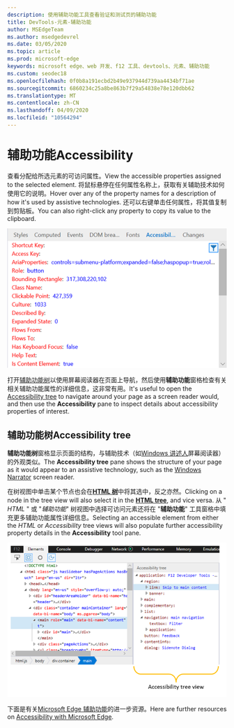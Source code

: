 ```yaml
---
description: 使用辅助功能工具查看验证和测试页的辅助功能
title: DevTools-元素-辅助功能
author: MSEdgeTeam
ms.author: msedgedevrel
ms.date: 03/05/2020
ms.topic: article
ms.prod: microsoft-edge
keywords: microsoft edge、web 开发、f12 工具、devtools、元素、辅助功能
ms.custom: seodec18
ms.openlocfilehash: 0f0b8a191ecbd2b49e937944d739aa4434bf71ae
ms.sourcegitcommit: 6860234c25a8be863b7f29a54838e78e120dbb62
ms.translationtype: MT
ms.contentlocale: zh-CN
ms.lasthandoff: 04/09/2020
ms.locfileid: "10564294"
---
```

# <span data-ttu-id="162f8-104">辅助功能</span><span class="sxs-lookup"><span data-stu-id="162f8-104">Accessibility</span></span>
<span data-ttu-id="162f8-105">查看分配给所选元素的可访问属性。</span><span class="sxs-lookup"><span data-stu-id="162f8-105">View the accessible properties assigned to the selected element.</span></span> <span data-ttu-id="162f8-106">将鼠标悬停在任何属性名称上，获取有关辅助技术如何使用它的说明。</span><span class="sxs-lookup"><span data-stu-id="162f8-106">Hover over any of the property names for a description of how it's used by assistive technologies.</span></span> <span data-ttu-id="162f8-107">还可以右键单击任何属性，将其值复制到剪贴板。</span><span class="sxs-lookup"><span data-stu-id="162f8-107">You can also right-click any property to copy its value to the clipboard.</span></span>

![辅助功能窗格](../media/elements_accessibility.png)

<span data-ttu-id="162f8-109">打开[辅助功能树](#accessibility-tree)以使用屏幕阅读器在页面上导航，然后使用**辅助功能**窗格检查有关相关辅助功能属性的详细信息，这非常有用。</span><span class="sxs-lookup"><span data-stu-id="162f8-109">It's useful to open the [Accessibility tree](#accessibility-tree) to navigate around your page as a screen reader would, and then use the **Accessibility** pane to inspect details about accessibility properties of interest.</span></span>

## <span data-ttu-id="162f8-110">辅助功能树</span><span class="sxs-lookup"><span data-stu-id="162f8-110">Accessibility tree</span></span>
<span data-ttu-id="162f8-111">**辅助功能树**窗格显示页面的结构，与辅助技术（如[Windows 讲述人](https://support.microsoft.com/help/22798/windows-10-narrator-get-started)屏幕阅读器）的外观类似。</span><span class="sxs-lookup"><span data-stu-id="162f8-111">The **Accessibility tree** pane shows the structure of your page as it would appear to an assistive technology, such as the [Windows Narrator](https://support.microsoft.com/help/22798/windows-10-narrator-get-started) screen reader.</span></span>

<span data-ttu-id="162f8-112">在树视图中单击某个节点也会在[**HTML 树**](../elements.md#html-tree-view)中将其选中，反之亦然。</span><span class="sxs-lookup"><span data-stu-id="162f8-112">Clicking on a node in the tree view will also select it in the [**HTML tree**](../elements.md#html-tree-view), and vice versa.</span></span> <span data-ttu-id="162f8-113">从 " *HTML* " 或 "*辅助功能*" 树视图中选择可访问元素还将在 "**辅助功能**" 工具窗格中填充更多辅助功能属性详细信息。</span><span class="sxs-lookup"><span data-stu-id="162f8-113">Selecting an accessible element from either the *HTML* or *Accessibility* tree views will also populate further accessibility property details in the **Accessibility** tool pane.</span></span> 

![辅助功能树视图](../media/elements_accessibility_tree.png)

<span data-ttu-id="162f8-115">下面是有关[Microsoft Edge 辅助功能](../../accessibility.md)的进一步资源。</span><span class="sxs-lookup"><span data-stu-id="162f8-115">Here are further resources on [Accessibility with Microsoft Edge](../../accessibility.md).</span></span>
